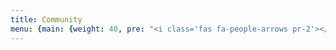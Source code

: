 ```yaml
---
title: Community
menu: {main: {weight: 40, pre: "<i class='fas fa-people-arrows pr-2'></i>"}}
---
```


